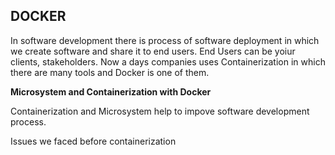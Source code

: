 
## DOCKER

In software development there is process of software deployment in which we create software and share it to end users. End Users can be yoiur clients, stakeholders. Now a days companies uses Containerization in which there are many tools and Docker is one of them.


**Microsystem and Containerization with Docker**

Containerization and Microsystem help to impove software development process.

Issues we faced before containerization



